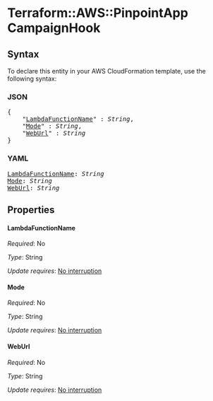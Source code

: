 # Terraform::AWS::PinpointApp CampaignHook

## Syntax

To declare this entity in your AWS CloudFormation template, use the following syntax:

### JSON

<pre>
{
    "<a href="#lambdafunctionname" title="LambdaFunctionName">LambdaFunctionName</a>" : <i>String</i>,
    "<a href="#mode" title="Mode">Mode</a>" : <i>String</i>,
    "<a href="#weburl" title="WebUrl">WebUrl</a>" : <i>String</i>
}
</pre>

### YAML

<pre>
<a href="#lambdafunctionname" title="LambdaFunctionName">LambdaFunctionName</a>: <i>String</i>
<a href="#mode" title="Mode">Mode</a>: <i>String</i>
<a href="#weburl" title="WebUrl">WebUrl</a>: <i>String</i>
</pre>

## Properties

#### LambdaFunctionName

_Required_: No

_Type_: String

_Update requires_: [No interruption](https://docs.aws.amazon.com/AWSCloudFormation/latest/UserGuide/using-cfn-updating-stacks-update-behaviors.html#update-no-interrupt)

#### Mode

_Required_: No

_Type_: String

_Update requires_: [No interruption](https://docs.aws.amazon.com/AWSCloudFormation/latest/UserGuide/using-cfn-updating-stacks-update-behaviors.html#update-no-interrupt)

#### WebUrl

_Required_: No

_Type_: String

_Update requires_: [No interruption](https://docs.aws.amazon.com/AWSCloudFormation/latest/UserGuide/using-cfn-updating-stacks-update-behaviors.html#update-no-interrupt)

